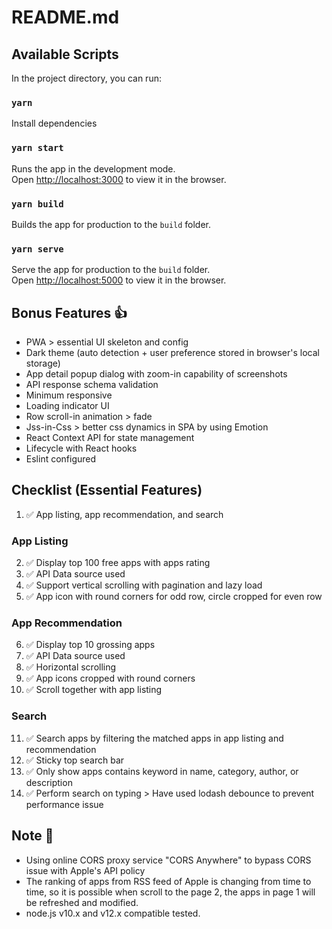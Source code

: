 # README.md

## Available Scripts

In the project directory, you can run:

### `yarn`
Install dependencies

### `yarn start`

Runs the app in the development mode.<br />
Open [http://localhost:3000](http://localhost:3000) to view it in the browser.

### `yarn build`

Builds the app for production to the `build` folder.<br />

### `yarn serve`

Serve the app for production to the `build` folder.<br />
Open [http://localhost:5000](http://localhost:5000) to view it in the browser.

## Bonus Features 👍
- PWA > essential UI skeleton and config
- Dark theme (auto detection + user preference stored in browser's local storage)
- App detail popup dialog with zoom-in capability of screenshots
- API response schema validation
- Minimum responsive
- Loading indicator UI
- Row scroll-in animation > fade
- Jss-in-Css > better css dynamics in SPA by using Emotion
- React Context API for state management
- Lifecycle with React hooks
- Eslint configured

## Checklist (Essential Features)
1. ✅ App listing, app recommendation, and search
### App Listing
2. ✅ Display top 100 free apps with apps rating
3. ✅ API Data source used
4. ✅ Support vertical scrolling with pagination and lazy load
5. ✅ App icon with round corners for odd row, circle cropped for even row
### App Recommendation
6. ✅ Display top 10 grossing apps
7. ✅ API Data source used
8. ✅ Horizontal scrolling
9. ✅ App icons cropped with round corners
10. ✅ Scroll together with app listing
### Search
11. ✅ Search apps by filtering the matched apps in app listing and recommendation
12. ✅ Sticky top search bar
13. ✅ Only show apps contains keyword in name, category, author, or description
14. ✅ Perform search on typing > Have used lodash debounce to prevent performance issue

## Note 📝
- Using online CORS proxy service "CORS Anywhere" to bypass CORS issue with Apple's API policy
- The ranking of apps from RSS feed of Apple is changing from time to time, so it is possible when scroll to the page 2, the apps in page 1 will be refreshed and modified.
- node.js v10.x and v12.x compatible tested.